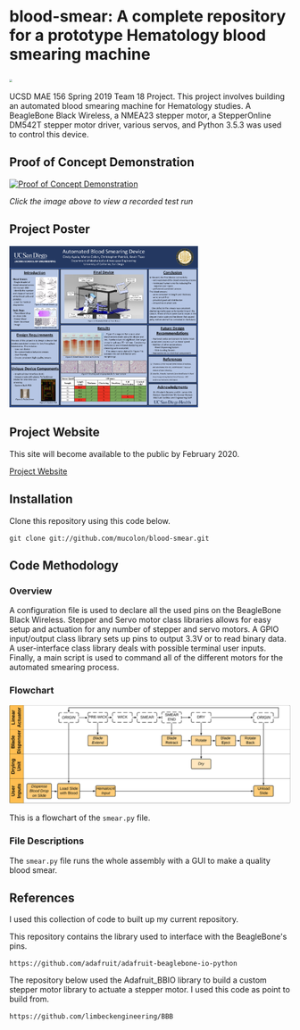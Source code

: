 # blood-smear: A complete repository for a prototype Hematology blood smearing machine

<img src="Media/Annotated_Overall_Design.png" style="zoom: 33%;" />

UCSD MAE 156 Spring 2019 Team 18 Project. This project involves building an automated blood smearing machine for Hematology studies. A BeagleBone Black Wireless, a NMEA23 stepper motor, a StepperOnline DM542T stepper motor driver, various servos, and Python 3.5.3 was used to control this device.

## Proof of Concept Demonstration

[![Proof of Concept Demonstration](https://img.youtube.com/vi/9ZaU937I_Ds/0.jpg)](https://youtu.be/9ZaU937I_Ds)

*Click the image above to view a recorded test run*

## Project Poster

<img src="Media/Final_Poster_Presentation.png" style="zoom: 33%;" />

## Project Website

This site will become available to the public by February 2020.

[Project Website](https://sites.google.com/a/eng.ucsd.edu/156b-2019-spring-team18/home)


## Installation

Clone this repository using this code below.
```
git clone git://github.com/mucolon/blood-smear.git
```


## Code Methodology

### Overview
A configuration file is used to declare all the used pins on the BeagleBone Black Wireless. Stepper and Servo motor class libraries allows for easy setup and actuation for any number of stepper and servo motors. A GPIO input/output class library sets up pins to output 3.3V or to read binary data. A user-interface class library deals with possible terminal user inputs. Finally, a main script is used to command all of the different motors for the automated smearing process.

### Flowchart
<img src="Media/Overall_Smear_Process_Flowchart.png" style="zoom: 67%;" />

This is a flowchart of the `smear.py` file.

### File Descriptions

The `smear.py` file runs the whole assembly with a GUI to make a quality blood smear.


## References

I used this collection of code to built up my current repository.

This repository contains the library used to interface with the BeagleBone's pins.
```
https://github.com/adafruit/adafruit-beaglebone-io-python
```
The repository below used the Adafruit_BBIO library to build a custom stepper motor library to actuate a stepper motor. I used this code as point to build from.
```
https://github.com/limbeckengineering/BBB
```
